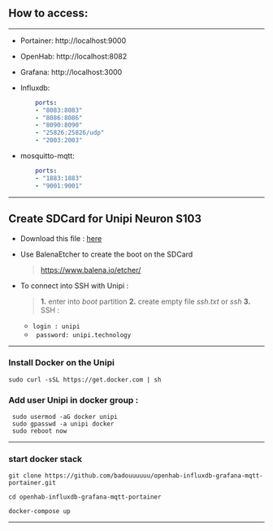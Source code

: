 ## How to access:
---
- Portainer: http://localhost:9000
- OpenHab: http://localhost:8082
- Grafana: http://localhost:3000
- Influxdb: 
    ```yml
        ports:
        - "8083:8083"
        - "8086:8086"
        - "8090:8090"
        - "25826:25826/udp"
        - "2003:2003"
    ```

- mosquitto-mqtt: 
    ```yml
        ports:
        - "1883:1883"
        - "9001:9001"
    ```

--------------------------------------------------
## Create SDCard for Unipi Neuron S103

- Download this file : [here](https://kb.unipi.technology/_media/files:software:os-images:neuron-mervis-os_image-2.4.0.10.zip)

- Use BalenaEtcher to create the boot on the SDCard
  > https://www.balena.io/etcher/

- To connect into SSH with Unipi :

   > **1.** enter into *boot* partition 
   > **2.** create empty file _ssh.txt_ or _ssh_
   > **3.** SSH :
     - `login : unipi` 
     - ` password: unipi.technology` 

-----------------------------------------------------

### Install Docker on the Unipi 

```
sudo curl -sSL https://get.docker.com | sh
```
### Add user Unipi in docker group :

```
 sudo usermod -aG docker unipi
 sudo gpasswd -a unipi docker
 sudo reboot now
```

-----------------------------------------------------

### start docker stack

```
git clone https://github.com/badouuuuuu/openhab-influxdb-grafana-mqtt-portainer.git
```

```
cd openhab-influxdb-grafana-mqtt-portainer
```

```
docker-compose up
```

-----------------------------------------------------


